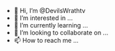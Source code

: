 - 👋 Hi, I’m @DevilsWrathtv
- 👀 I’m interested in ...
- 🌱 I’m currently learning ...
- 💞️ I’m looking to collaborate on ...
- 📫 How to reach me ...

<!---
DevilsWrathtv/DevilsWrathtv is a ✨ special ✨ repository because its `README.md` (this file) appears on your GitHub profile.
You can click the Preview link to take a look at your changes.
--->
